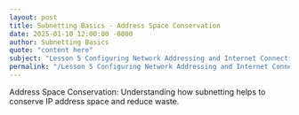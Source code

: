 ```yaml
---
layout: post
title: Subnetting Basics - Address Space Conservation
date: 2025-01-10 12:00:00 -0000
author: Subnetting Basics
quote: "content here"
subject: "Lesson 5 Configuring Network Addressing and Internet Connections"
permalink: "/Lesson 5 Configuring Network Addressing and Internet Connections/Subnetting Basics/Subnetting Basics - Address Space Conservation"
---
```


Address Space Conservation: Understanding how subnetting helps to conserve IP address space and reduce waste.
